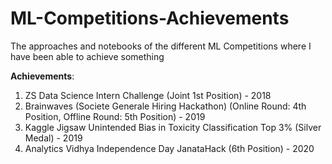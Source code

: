 # ML-Competitions-Achievements
The approaches and notebooks of the different ML Competitions where I have been able to achieve something

**Achievements**:

1) ZS Data Science Intern Challenge (Joint 1st Position) - 2018
2) Brainwaves (Societe Generale Hiring Hackathon) (Online Round: 4th Position, Offline Round: 5th Position) - 2019
3) Kaggle Jigsaw Unintended Bias in Toxicity Classification Top 3% (Silver Medal) - 2019
4) Analytics Vidhya Independence Day JanataHack (6th Position) - 2020
